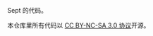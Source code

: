 Sept 的代码。

本仓库里所有代码以 [CC BY-NC-SA 3.0 协议](https://creativecommons.org/licenses/by-nc-nd/3.0/deed.zh)开源。
